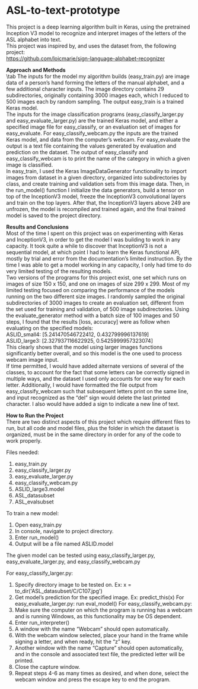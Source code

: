 # ASL-to-text-prototype
This project is a deep learning algorithm built in Keras, using the pretrained Inception V3 model to recognize and interpret images of the letters of the ASL alphabet into text.  
This project was inspired by, and uses the dataset from, the following project:  
	https://github.com/loicmarie/sign-language-alphabet-recognizer
  
  
<b>Approach and Methods</b>  
\tab	The inputs for the model my algorithm builds (easy_train.py) are image data of a person’s hand forming the letters of the manual alphabet, and a few additional character inputs. The image directory  contains 29 subdirectories, originally containing 3000 images each, which I reduced to 500 images each by random sampling. The output easy_train is a trained Keras model.  
	The inputs for the image classification programs (easy_classify_larger.py and easy_evaluate_larger.py) are the trained Keras model, and either a specified image file for easy_classify, or an evaluation set of images for easy_evaluate. For easy_classify_webcam.py the inputs are the trained Keras model, and data from the computer’s webcam. For easy_evaluate the output is a text file containing the values generated by evaluation and prediction on the dataset. The output of easy_classify and easy_classify_webcam is to print the name of the category in which a given image is classified.  
	In easy_train, I used the Keras ImageDataGenerator functionality to import images from dataset in a given directory, organized into subdirectories by class, and create training and validation sets from this image data. Then, in the run_model() function I initialize the data generators, build a tensor on top of the InceptionV3 model, freeze the InceptionV3 convolutional layers and train on the top layers. After that, the InceptionV3 layers above 249 are unfrozen, the model is recompiled and trained again, and the final trained model is saved to the project directory.   
  
  
<b>Results and Conclusions</b>  
	Most of the time I spent on this project was on experimenting with Keras and InceptionV3, in order to get the model I was building to work in any capacity. It took quite a while to discover that InceptionV3 is not a sequential model, at which point I had to learn the Keras functional API, mostly by trial and error from the documentation’s limited instruction. By the time I was able to get a model working in any capacity, I only had time to do very limited testing of the resulting models.  
	Two versions of the programs for this project exist, one set which runs on images of size 150 x 150, and one on images of size 299 x 299. Most of my limited testing focused on comparing the performance of the models running on the two different size images. I randomly sampled the original subdirectories of 3000 images to create an evaluation set, different from the set used for training and validation, of 500 image subdirectories. Using the evaluate_generator method with a batch size of 100 images and 50 steps, I found that the results [loss, accuracy] were as follow when evaluating on the specified models:  
		ASLID_small4: [5.241470546722412, 0.432799996137619]  
		ASLID_large3: [2.327937116622925, 0.5425999957323074]  
	This clearly shows that the model using larger images functions significantly better overall, and so this model is the one used to process webcam image input.   
	If time permitted, I would have added alternate versions of several of the classes, to account for the fact that some letters can be correctly signed in multiple ways, and the dataset I used only accounts for one way for each letter. Additionally, I would have formatted the file output from easy_classify_webcam such that subsequent letters print on the same line, and input recognized as the “del” sign would delete the last printed character. I also would have added a sign to indicate a new line of text.  
  
  
<b>How to Run the Project</b>  
	There are two distinct aspects of this project which require different files to run, but all code and model files, plus the folder in which the dataset is organized, must be in the same directory in order for any of the code to work properly.  
	
Files needed:
1.	easy_train.py
2.	easy_classify_larger.py
3.	easy_evaluate_larger.py
4.	easy_classify_webcam.py
5.	ASLID_large3.model
6.	ASL_datasubset
7.	ASL_evalsubset  

To train a new model:
1.	Open easy_train.py
2.	In console, navigate to project directory.
3. 	Enter run_model()
4.	Output will be a file named ASLID.model

The given model can be tested using easy_classify_larger.py, easy_evaluate_larger.py, and easy_classify_webcam.py  

For easy_classify_larger.py:
1.	Specify directory image to be tested on.
		Ex: x = to_dir('ASL_datasubset/C/C107.jpg')
2.	Get model’s prediction for the specified image.
		Ex: predict_this(x)
For easy_evaluate_larger.py:
	run eval_model()
For easy_classify_webcam.py:
1.	Make sure the computer on which the program is running has a webcam and is running Windows, as this functionality may be OS dependent.
2.	Enter run_interpreter()
3.	A window with the name “Webcam” should open automatically.
4.	With the webcam window selected, place your hand in the frame while signing a letter, and when ready, hit the “z” key.
5.	Another window with the name “Capture” should open automatically, and in the console and associated text file, the predicted letter will be printed.
6.	Close the capture window.
7.	Repeat steps 4-6 as many times as desired, and when done, select the webcam window and press the escape key to end the program.
